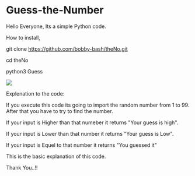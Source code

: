 # Guess-the-Number

Hello Everyone,
Its a simple Python code.

How to install,

git clone https://github.com/bobby-bash/theNo.git

cd theNo

python3 Guess

![](images/Image.png)

Explenation to the code:

If you execute this code its going to import the random number from 1 to 99.
After that you have to try to find the number.

If your input is Higher than that numeber it returns "Your guess is high".

If your input is Lower than that number it returns "Your guess is Low".

If your input is Equel to that number it returns "You guessed it"

This is the basic explanation of this code.

Thank You..!!
